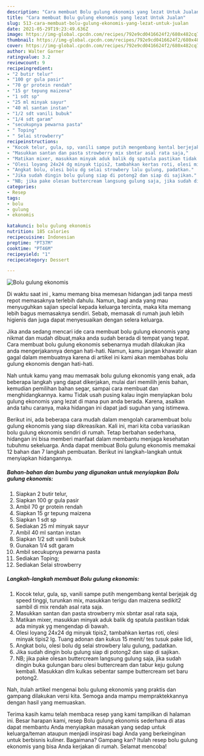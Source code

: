 ```yaml
---
description: "Cara membuat Bolu gulung ekonomis yang lezat Untuk Jualan"
title: "Cara membuat Bolu gulung ekonomis yang lezat Untuk Jualan"
slug: 513-cara-membuat-bolu-gulung-ekonomis-yang-lezat-untuk-jualan
date: 2021-05-29T19:23:49.636Z
image: https://img-global.cpcdn.com/recipes/792e9cd0416624f2/680x482cq70/bolu-gulung-ekonomis-foto-resep-utama.jpg
thumbnail: https://img-global.cpcdn.com/recipes/792e9cd0416624f2/680x482cq70/bolu-gulung-ekonomis-foto-resep-utama.jpg
cover: https://img-global.cpcdn.com/recipes/792e9cd0416624f2/680x482cq70/bolu-gulung-ekonomis-foto-resep-utama.jpg
author: Walter Garner
ratingvalue: 3.2
reviewcount: 9
recipeingredient:
- "2 butir telur"
- "100 gr gula pasir"
- "70 gr protein rendah"
- "15 gr tepung maizena"
- "1 sdt sp"
- "25 ml minyak sayur"
- "40 ml santan instan"
- "1/2 sdt vanili bubuk"
- "1/4 sdt garam"
- "secukupnya pewarna pasta"
- " Toping"
- " Selai strowberry"
recipeinstructions:
- "Kocok telur, gula, sp, vanili sampe putih mengembang kental berjejak dg speed tinggi, turunkan mix, masukkan terigu dan maizena sedikit2 sambil di mix rendah asal rata saja."
- "Masukkan santan dan pasta strowberry mix sbntar asal rata saja,"
- "Matikan mixer, masukkan minyak aduk balik dg spatula pastikan tidak ada minyak yg mengendap di bawah."
- "Olesi loyang 24x24 dg minyak tipis2, tambahkan kertas roti, olesi minyak tipis2 lg. Tuang adonan dan kukus 15 menit/ tes tusuk pake lidi,"
- "Angkat bolu, olesi bolu dg selai strowbery lalu gulung, padatkan."
- "Jika sudah dingin bolu gulung siap di potong2 dan siap di sajikan."
- "NB; jika pake olesan buttercream langsung gulung saja, jika sudah dingin buka gulungan baru olesi buttercream dan tabur keju gulung kembali. Masukkan dlm kulkas sebentar sampe buttercream set baru potong2."
categories:
- Resep
tags:
- bolu
- gulung
- ekonomis

katakunci: bolu gulung ekonomis 
nutrition: 185 calories
recipecuisine: Indonesian
preptime: "PT37M"
cooktime: "PT46M"
recipeyield: "1"
recipecategory: Dessert

---
```



![Bolu gulung ekonomis](https://img-global.cpcdn.com/recipes/792e9cd0416624f2/680x482cq70/bolu-gulung-ekonomis-foto-resep-utama.jpg)

Di waktu  saat ini , kamu memang bisa memesan hidangan jadi tanpa mesti repot memasaknya terlebih dahulu. Namun, bagi anda yang mau menyuguhkan sajian special kepada keluarga tercinta, maka kita memang lebih bagus memasaknya sendiri. Sebab, memasak di rumah jauh lebih higienis dan juga dapat menyesuaikan dengan selera keluarga.

Jika anda sedang mencari ide cara membuat bolu gulung ekonomis yang nikmat dan mudah dibuat,maka anda sudah berada di tempat yang tepat. Cara membuat bolu gulung ekonomis  sebenarnya mudah dilakukan jika anda mengerjakannya dengan hati-hati. Namun, kamu jangan khawatir akan gagal dalam membuatnya 
karena di artikel ini kami akan membahas bolu gulung ekonomis dengan hati-hati.  



Nah untuk kamu yang mau memasak bolu gulung ekonomis yang enak, ada beberapa langkah yang dapat dikerjakan, mulai dari memilih jenis bahan, kemudian pemilihan bahan segar, sampai cara membuat dan menghidangkannya. kamu Tidak usah pusing kalau ingin menyiapkan bolu gulung ekonomis yang lezat di mana pun anda berada. Karena, asalkan anda  tahu caranya, maka hidangan ini dapat jadi suguhan yang istimewa.

Berikut ini, ada beberapa cara mudah dalam mengolah caramembuat bolu gulung ekonomis yang siap dikreasikan. Kali ini, mari kita coba variasikan bolu gulung ekonomis sendiri di rumah. Tetap berbahan sederhana, hidangan ini bisa memberi manfaat dalam membantu menjaga kesehatan tubuhmu sekeluarga. Anda dapat membuat Bolu gulung ekonomis memakai 12 bahan dan 7 langkah pembuatan. Berikut ini langkah-langkah untuk menyiapkan hidangannya.

<!--inarticleads1-->

##### Bahan-bahan dan bumbu yang digunakan untuk menyiapkan Bolu gulung ekonomis:

1. Siapkan 2 butir telur,
1. Siapkan 100 gr gula pasir
1. Ambil 70 gr protein rendah
1. Siapkan 15 gr tepung maizena
1. Siapkan 1 sdt sp
1. Sediakan 25 ml minyak sayur
1. Ambil 40 ml santan instan
1. Siapkan 1/2 sdt vanili bubuk
1. Gunakan 1/4 sdt garam
1. Ambil secukupnya pewarna pasta
1. Sediakan  Toping;
1. Sediakan  Selai strowberry




<!--inarticleads2-->

##### Langkah-langkah membuat Bolu gulung ekonomis:

1. Kocok telur, gula, sp, vanili sampe putih mengembang kental berjejak dg speed tinggi, turunkan mix, masukkan terigu dan maizena sedikit2 sambil di mix rendah asal rata saja.
1. Masukkan santan dan pasta strowberry mix sbntar asal rata saja,
1. Matikan mixer, masukkan minyak aduk balik dg spatula pastikan tidak ada minyak yg mengendap di bawah.
1. Olesi loyang 24x24 dg minyak tipis2, tambahkan kertas roti, olesi minyak tipis2 lg. Tuang adonan dan kukus 15 menit/ tes tusuk pake lidi,
1. Angkat bolu, olesi bolu dg selai strowbery lalu gulung, padatkan.
1. Jika sudah dingin bolu gulung siap di potong2 dan siap di sajikan.
1. NB; jika pake olesan buttercream langsung gulung saja, jika sudah dingin buka gulungan baru olesi buttercream dan tabur keju gulung kembali. Masukkan dlm kulkas sebentar sampe buttercream set baru potong2.




Nah, itulah artikel mengenai  bolu gulung ekonomis  yang praktis dan gampang dilakukan versi kita. Semoga anda mampu mempraktekkannya dengan hasil yang memuaskan. 

Terima kasih kamu telah membaca resep yang kami tampilkan di halaman ini. Besar harapan kami, resep  Bolu gulung ekonomis sederhana di atas dapat membantu Anda menyiapkan masakan yang sedap untuk keluarga/teman ataupun menjadi inspirasi bagi Anda yang berkeinginan untuk berbisnis kuliner. Bagaimana? Gampang kan? Itulah resep bolu gulung ekonomis yang bisa Anda kerjakan di rumah. Selamat mencoba!


